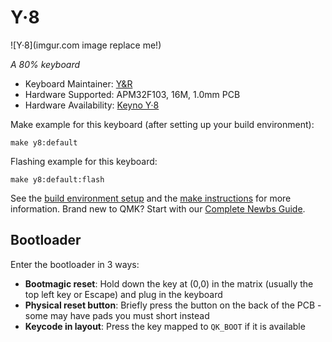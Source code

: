 # Y·8

![Y·8](imgur.com image replace me!)

*A 80% keyboard*

* Keyboard Maintainer: [Y&R](https://github.com/Oh-My-Mechanical-Keyboard)
* Hardware Supported: APM32F103, 16M, 1.0mm PCB
* Hardware Availability: [Keyno Y·8](https://geekhack.org/index.php?topic=119074.0)

Make example for this keyboard (after setting up your build environment):

    make y8:default

Flashing example for this keyboard:

    make y8:default:flash

See the [build environment setup](https://docs.qmk.fm/#/getting_started_build_tools) and the [make instructions](https://docs.qmk.fm/#/getting_started_make_guide) for more information. Brand new to QMK? Start with our [Complete Newbs Guide](https://docs.qmk.fm/#/newbs).

## Bootloader

Enter the bootloader in 3 ways:

* **Bootmagic reset**: Hold down the key at (0,0) in the matrix (usually the top left key or Escape) and plug in the keyboard
* **Physical reset button**: Briefly press the button on the back of the PCB - some may have pads you must short instead
* **Keycode in layout**: Press the key mapped to `QK_BOOT` if it is available
